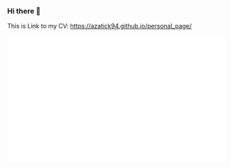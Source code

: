 ### Hi there 👋

This is Link to my CV: https://azatick94.github.io/personal_page/

<a href="https://github.com/Azatick94/github-stats">

![](https://github.com/Azatick94/github-stats/blob/master/generated/languages.svg)

  
  

<!--
**Azatick94/Azatick94** is a ✨ _special_ ✨ repository because its `README.md` (this file) appears on your GitHub profile.

Here are some ideas to get you started:

- 🔭 I’m currently working on ...
- 🌱 I’m currently learning ...
- 👯 I’m looking to collaborate on ...
- 🤔 I’m looking for help with ...
- 💬 Ask me about ...
- 📫 How to reach me: ...
- 😄 Pronouns: ...
- ⚡ Fun fact: ...
-->
